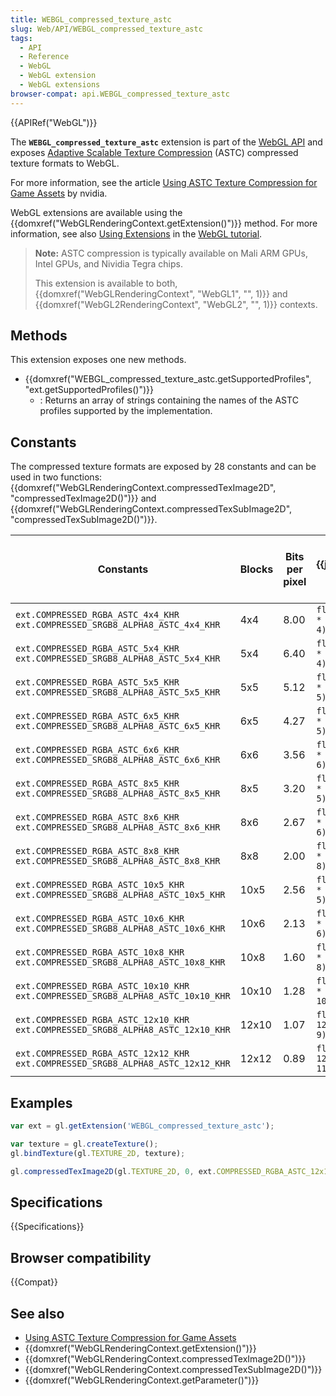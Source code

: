 ```yaml
---
title: WEBGL_compressed_texture_astc
slug: Web/API/WEBGL_compressed_texture_astc
tags:
  - API
  - Reference
  - WebGL
  - WebGL extension
  - WebGL extensions
browser-compat: api.WEBGL_compressed_texture_astc
---
```

{{APIRef("WebGL")}}

The **`WEBGL_compressed_texture_astc`** extension is part of the [WebGL API](/en-US/docs/Web/API/WebGL_API) and exposes [Adaptive Scalable Texture Compression](https://en.wikipedia.org/wiki/Adaptive_Scalable_Texture_Compression) (ASTC) compressed texture formats to WebGL.

For more information, see the article [Using ASTC Texture Compression for Game Assets](https://developer.nvidia.com/astc-texture-compression-for-game-assets) by nvidia.

WebGL extensions are available using the {{domxref("WebGLRenderingContext.getExtension()")}} method. For more information, see also [Using Extensions](/en-US/docs/Web/API/WebGL_API/Using_Extensions) in the [WebGL tutorial](/en-US/docs/Web/API/WebGL_API/Tutorial).

> **Note:** ASTC compression is typically available on Mali ARM GPUs, Intel GPUs, and Nividia Tegra chips.
>
> This extension is available to both, {{domxref("WebGLRenderingContext", "WebGL1", "", 1)}} and {{domxref("WebGL2RenderingContext", "WebGL2", "", 1)}} contexts.

## Methods

This extension exposes one new methods.

- {{domxref("WEBGL_compressed_texture_astc.getSupportedProfiles", "ext.getSupportedProfiles()")}}
  - : Returns an array of strings containing the names of the ASTC profiles supported by the implementation.

## Constants

The compressed texture formats are exposed by 28 constants and can be used in two functions: {{domxref("WebGLRenderingContext.compressedTexImage2D", "compressedTexImage2D()")}} and {{domxref("WebGLRenderingContext.compressedTexSubImage2D", "compressedTexSubImage2D()")}}.

| Constants                                                                       | Blocks | Bits per pixel | {{jsxref("ArrayBuffer")}} `byteLength`               | bytes if height and width are 512 |
| ------------------------------------------------------------------------------- | ------ | -------------- | ----------------------------------------------------------- | --------------------------------- |
| `ext.COMPRESSED_RGBA_ASTC_4x4_KHR ext.COMPRESSED_SRGB8_ALPHA8_ASTC_4x4_KHR`     | 4x4    | 8.00           | `floor((width + 3) / 4) * floor((height + 3) / 4) * 16`     | 262144                            |
| `ext.COMPRESSED_RGBA_ASTC_5x4_KHR ext.COMPRESSED_SRGB8_ALPHA8_ASTC_5x4_KHR`     | 5x4    | 6.40           | `floor((width + 4) / 5) * floor((height + 3) / 4) * 16`     | 210944                            |
| `ext.COMPRESSED_RGBA_ASTC_5x5_KHR ext.COMPRESSED_SRGB8_ALPHA8_ASTC_5x5_KHR`     | 5x5    | 5.12           | `floor((width + 4) / 5) * floor((height + 4) / 5) * 16`     | 169744                            |
| `ext.COMPRESSED_RGBA_ASTC_6x5_KHR ext.COMPRESSED_SRGB8_ALPHA8_ASTC_6x5_KHR`     | 6x5    | 4.27           | `floor((width + 5) / 6) * floor((height + 4) / 5) * 16`     | 141728                            |
| `ext.COMPRESSED_RGBA_ASTC_6x6_KHR ext.COMPRESSED_SRGB8_ALPHA8_ASTC_6x6_KHR`     | 6x6    | 3.56           | `floor((width + 5) / 6) * floor((height + 5) / 6) * 16`     | 118336                            |
| `ext.COMPRESSED_RGBA_ASTC_8x5_KHR ext.COMPRESSED_SRGB8_ALPHA8_ASTC_8x5_KHR`     | 8x5    | 3.20           | `floor((width + 7) / 8) * floor((height + 4) / 5) * 16`     | 105472                            |
| `ext.COMPRESSED_RGBA_ASTC_8x6_KHR ext.COMPRESSED_SRGB8_ALPHA8_ASTC_8x6_KHR`     | 8x6    | 2.67           | `floor((width + 7) / 8) * floor((height + 5) / 6) * 16`     | 88064                             |
| `ext.COMPRESSED_RGBA_ASTC_8x8_KHR ext.COMPRESSED_SRGB8_ALPHA8_ASTC_8x8_KHR`     | 8x8    | 2.00           | `floor((width + 7) / 8) * floor((height + 7) / 8) * 16`     | 65536                             |
| `ext.COMPRESSED_RGBA_ASTC_10x5_KHR ext.COMPRESSED_SRGB8_ALPHA8_ASTC_10x5_KHR`   | 10x5   | 2.56           | `floor((width + 9) / 10) * floor((height + 4) / 5) * 16`    | 85696                             |
| `ext.COMPRESSED_RGBA_ASTC_10x6_KHR ext.COMPRESSED_SRGB8_ALPHA8_ASTC_10x6_KHR`   | 10x6   | 2.13           | `floor((width + 9) / 10) * floor((height + 5) / 6) * 16`    | 71552                             |
| `ext.COMPRESSED_RGBA_ASTC_10x8_KHR ext.COMPRESSED_SRGB8_ALPHA8_ASTC_10x8_KHR`   | 10x8   | 1.60           | `floor((width + 9) / 10) * floor((height + 7) / 8) * 16`    | 53248                             |
| `ext.COMPRESSED_RGBA_ASTC_10x10_KHR ext.COMPRESSED_SRGB8_ALPHA8_ASTC_10x10_KHR` | 10x10  | 1.28           | `floor((width + 9) / 10) * floor((height + 9) / 10) * 16`   | 43264                             |
| `ext.COMPRESSED_RGBA_ASTC_12x10_KHR ext.COMPRESSED_SRGB8_ALPHA8_ASTC_12x10_KHR` | 12x10  | 1.07           | `floor((width + 11) / 12) * floor((height + 9) / 10) * 16`  | 35776                             |
| `ext.COMPRESSED_RGBA_ASTC_12x12_KHR ext.COMPRESSED_SRGB8_ALPHA8_ASTC_12x12_KHR` | 12x12  | 0.89           | `floor((width + 11) / 12) * floor((height + 11) / 12) * 16` | 29584                             |

## Examples

```js
var ext = gl.getExtension('WEBGL_compressed_texture_astc');

var texture = gl.createTexture();
gl.bindTexture(gl.TEXTURE_2D, texture);

gl.compressedTexImage2D(gl.TEXTURE_2D, 0, ext.COMPRESSED_RGBA_ASTC_12x12_KHR, 512, 512, 0, textureData);
```

## Specifications

{{Specifications}}

## Browser compatibility

{{Compat}}

## See also

- [Using ASTC Texture Compression for Game Assets](https://developer.nvidia.com/astc-texture-compression-for-game-assets)
- {{domxref("WebGLRenderingContext.getExtension()")}}
- {{domxref("WebGLRenderingContext.compressedTexImage2D()")}}
- {{domxref("WebGLRenderingContext.compressedTexSubImage2D()")}}
- {{domxref("WebGLRenderingContext.getParameter()")}}
